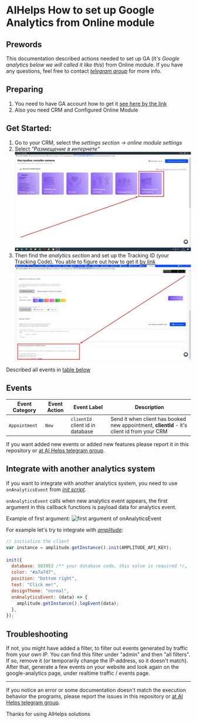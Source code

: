# AIHelps How to set up Google Analytics from Online module

## Prewords

This documentation described actions needed to set up GA (_It's Google analytics below we will called it like this_) from Online module.
If you have any questions, feel free to contact _[telegram group](https://t.me/joinchat/EVNM_kgTp_iDmHv0Z-1npg)_ for more info.

## Preparing

1. You need to have GA account how to get it [see here by the link](https://support.google.com/analytics/answer/10089681?hl=ru&ref_topic=9143232)
2. Also you need CRM and Configured Online Module

## Get Started:

1. Go to your CRM, select the _settings section -> online module settings_
2. Select _"Размещение в интернете"_
   <img src="https://raw.githubusercontent.com/AIHelpsSoft/documentations/master/images/how_to_use_analytics_from_online_module_img1.jpg" />
3. Then find the _analytics section_ and set up the Tracking ID (your Tracking Code). You able to figure out how to get it [by link](https://support.google.com/analytics/answer/9310895)
   <img src="https://raw.githubusercontent.com/AIHelpsSoft/documentations/master/images/how_to_use_analytics_from_online_module_img3.jpg" />

Described all events in [table below](#events)

## Events <a name="events"></a>

| Event Category | Event Action | Event Label                      | Description                                                                                 |
| -------------- | ------------ | -------------------------------- | ------------------------------------------------------------------------------------------- |
| `Appointment`  | `New`        | `clientId` client id in database | Send it when client has booked new appointment, **clientId** - it's client id from your CRM |

If you want added new events or added new features
please report it in this repository or [at AI Helps telegram group](https://t.me/joinchat/EVNM_kgTp_iDmHv0Z-1npg).

## Integrate with another analytics system

If you want to integrate with another analytics system, you need to use `onAnalyticsEvent` from _[init script](https://github.com/AIHelpsSoft/documentations/blob/master/ModuleInitialScript.md)_.

`onAnalyticsEvent` calls when new analytics event appears, the first argument in this callback functions is payload data for analytics event.

Example of first argument:
![first argument of onAnalyticsEvent](https://github.com/AIHelpsSoft/documentations/blob/master/first-argument-onAnalyticsEvent.jpg)

For example let's try to integrate with _[amplitude](https://amplitude.com/)_:

```js
// initialize the client
var instance = amplitude.getInstance().init(AMPLITUDE_API_KEY);

init({
  database: 503953 /** your database code, this value is required */,
  color: "#a7a7d7",
  position: "bottom right",
  text: "Click me!",
  designTheme: "normal",
  onAnalyticsEvent: (data) => {
    amplitude.getInstance().logEvent(data);
  },
});
```

## Troubleshooting

If not, you might have added a filter, to filter out events generated by traffic from your own IP. You can find this filter under "admin" and then "all filters". If so, remove it (or temporarily change the IP-address, so it doesn't match). After that, generate a few events on your website and look again on the google-analytics page, under realtime traffic / events page.

---

If you notice an error or some documentation doesn't match the execution behavior the programs,
please report the issues in this repository or [at AI Helps telegram group](https://t.me/joinchat/EVNM_kgTp_iDmHv0Z-1npg).

Thanks for using AIHelps solutions
